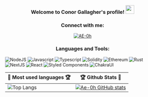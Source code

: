 
<h3 align="center">
  Welcome to Conor Gallagher's profile!
  <img src="https://media.giphy.com/media/hvRJCLFzcasrR4ia7z/giphy.gif" width="28">
</h3>

<h3 align="center" > Connect with me: </h3>
<p align="center">
  <a href="https://twitter.com/Byzan_Solutions" target="blank"><img align="center" src="https://img.shields.io/badge/Byzan_Solutions-%231DA1F2.svg?style=for-the-badge&logo=Twitter&logoColor=white" alt="AE-0h"  /></a>
</p>

<h3 align="center">Languages and Tools:</h3>

  ![NodeJS](https://img.shields.io/badge/node.js-6DA55F?style=for-the-badge&logo=node.js&logoColor=white)
  ![Javascript](https://img.shields.io/badge/JavaScript-6DA55F?style=for-the-badge&logo=node.js&logoColor=white)
  ![Typescript](https://img.shields.io/badge/TypeScript-3870A0?style=for-the-badge&logo=typescript&logoColor=white)
  ![Solidity](https://img.shields.io/badge/Solidity-%23363636.svg?style=for-the-badge&logo=solidity&logoColor=white)
  ![Ethereum](https://img.shields.io/badge/Ethereum-3C3C3D?style=for-the-badge&logo=Ethereum&logoColor=white)
  ![Rust](https://img.shields.io/badge/🦀_Rust-%2300599C.svg?style=for-the-badge&logo=rust%2B%2B&logoColor=white)
  ![NextJS](https://img.shields.io/badge/Next-6DA55F?style=for-the-badge&logo=NextJs&logoColor=white)
  ![React](https://img.shields.io/badge/react-%2320232a.svg?style=for-the-badge&logo=react&logoColor=%2361DAFB)
  ![Styled Components](https://img.shields.io/badge/styled--components-DB7093?style=for-the-badge&logo=styled-components&logoColor=white)
  ![ChakraUI](https://img.shields.io/badge/ChakraUI-6DA5FF?style=for-the-badge&logo=ChakraUI&logoColor=white)

<!--![](./profile-3d-contrib/profile-night-view.svg)-->

|🎯 Most used languages 🏆| 🏆 Github Stats 🔭|
|----------------------------------|----------------------------|
|![Top Langs](https://github-readme-stats.vercel.app/api/top-langs/?username=AE-0h&theme=midnight-purple&layout=compact&hide=css,html) | [![Ae-0h GitHub stats](https://github-readme-stats.vercel.app/api?username=AE-0h&show_icons=true&theme=midnight-purple&hide_title=true)](https://github.com/AE-0h)|


